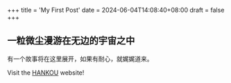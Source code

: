 +++
title = 'My First Post'
date = 2024-06-04T14:08:40+08:00
draft = false
+++

## 一粒微尘漫游在无边的宇宙之中

有一个故事将在这里展开，如果有耐心，就娓娓道来。


Visit the [HANKOU](https://hankou.com) website!
